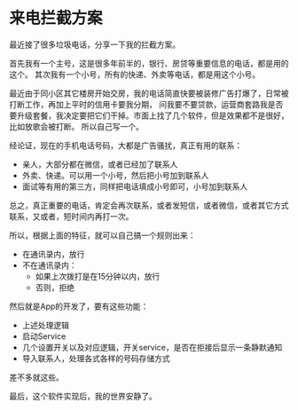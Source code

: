 # 来电拦截方案

最近接了很多垃圾电话，分享一下我的拦截方案。

首先我有一个主号，这是很多年前半的，银行、房贷等重要信息的电话，都是用的这个。
其次我有一个小号，所有的快递、外卖等电话，都是用这个小号。

最近由于同小区其它楼房开始交房，我的电话简直快要被装修广告打爆了，日常被打断工作，再加上平时的信用卡要我分期，
问我要不要贷款，运营商套路我是否要升级套餐，我决定要把它们干掉。市面上找了几个软件，但是效果都不是很好，比如放歌会被打断。
所以自己写一个。

经论证，现在的手机电话号码，大都是广告骚扰，真正有用的联系：

- 亲人，大部分都在微信，或者已经加了联系人
- 外卖、快递。可以用一个小号，然后把小号加到联系人
- 面试等有用的第三方，同样把电话填成小号即可，小号加到联系人

总之，真正重要的电话，肯定会再次联系，或者发短信，或者微信，或者其它方式联系，又或者，短时间内再打一次。

所以，根据上面的特征，就可以自己搞一个规则出来：

- 在通讯录内，放行
- 不在通讯录内：
    - 如果上次拨打是在15分钟以内，放行
    - 否则，拒绝

然后就是App的开发了，要有这些功能：

- 上述处理逻辑
- 启动Service
- 几个设置开关以及对应逻辑，开关service，是否在拒接后显示一条静默通知
- 导入联系人，处理各式各样的号码存储方式

差不多就这些。

最后，这个软件实现后，我的世界安静了。
